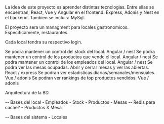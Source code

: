 La idea de este proyecto es aprender distintas tecnologias. Entre ellas se encuentran, React, Vue y Angular en el frontend. Express, Adonis y Nest en el backend. Tambien se incluira MySql.

El proyecto sera un managment para locales gastronomicos. Especificamente, restaurantes.

Cada local tendra su respectivo login.

Se podra mantener un control del stock del local. Angular / nest
Se podra mantener un control de los productos que vende el local. Angular / nest
Se podra mantener un control de los empleados del local. Angular / nest
Se podra ver las mesas ocupadas. Abrir y cerrar mesas y ver las abiertas. React / express
Se podran ver estadisticas diarias/semanales/mensuales. Vue / adonis
Se podran ver rankings de top productos vendidos. Vue / adonis

Arquitectura de la BD

-- Bases del local
    - Empleados
    - Stock
    - Productos
    - Mesas -- Redis para cache?
    - Productos X Mesa

-- Bases del sistema
    - Locales
